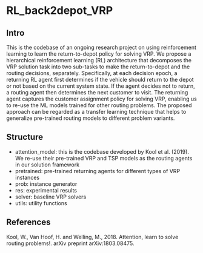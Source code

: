 # RL_back2depot_VRP

## Intro
This is the codebase of an ongoing research project on using reinforcement learning to learn the return-to-depot policy for solving VRP. We propose a hierarchical reinforcement learning (RL) architecture that decomposes the VRP solution task into two sub-tasks to make the return-to-depot and the routing decisions, separately. Specifically, at each decision epoch, a returning RL agent first determines if the vehicle should return to the depot or not based on the current system state. If the agent decides not to return, a routing agent then determines the next customer to visit. The returning agent captures the customer assignment policy for solving VRP, enabling us to re-use the ML models trained for other routing problems. The proposed approach can be regarded as a transfer learning technique that helps to generalize pre-trained routing models to different problem variants.

## Structure
 - attention_model: this is the codebase developed by Kool et al. (2019). We re-use their pre-trained VRP and TSP models as the routing agents in our solution framework
 - pretrained: pre-trained returning agents for different types of VRP instances
 - prob: instance generator
 - res: experimental results
 - solver: baseline VRP solvers
 - utils: utility functions
 
 ## References
 Kool, W., Van Hoof, H. and Welling, M., 2018. Attention, learn to solve routing problems!. arXiv preprint arXiv:1803.08475.
